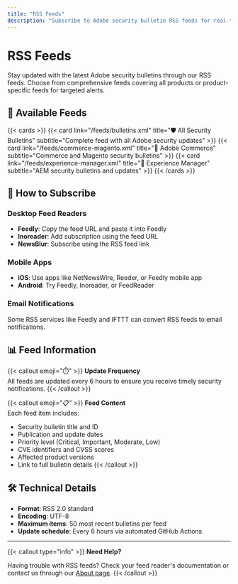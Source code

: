 ```yaml
---
title: "RSS Feeds"
description: "Subscribe to Adobe security bulletin RSS feeds for real-time updates"
---
```


# RSS Feeds

Stay updated with the latest Adobe security bulletins through our RSS feeds. Choose from comprehensive feeds covering all products or product-specific feeds for targeted alerts.

## 📡 Available Feeds

{{< cards >}}
  {{< card link="/feeds/bulletins.xml" title="🛡️ All Security Bulletins" subtitle="Complete feed with all Adobe security updates" >}}
  {{< card link="/feeds/commerce-magento.xml" title="🛒 Adobe Commerce" subtitle="Commerce and Magento security bulletins" >}}
  {{< card link="/feeds/experience-manager.xml" title="📄 Experience Manager" subtitle="AEM security bulletins and updates" >}}
{{< /cards >}}

## 🔔 How to Subscribe

### Desktop Feed Readers
- **Feedly**: Copy the feed URL and paste it into Feedly
- **Inoreader**: Add subscription using the feed URL
- **NewsBlur**: Subscribe using the RSS feed link

### Mobile Apps
- **iOS**: Use apps like NetNewsWire, Reeder, or Feedly mobile app
- **Android**: Try Feedly, Inoreader, or FeedReader

### Email Notifications
Some RSS services like Feedly and IFTTT can convert RSS feeds to email notifications.

## 📊 Feed Information

{{< callout emoji="⏱️" >}}
**Update Frequency**  
All feeds are updated every 6 hours to ensure you receive timely security notifications.
{{< /callout >}}

{{< callout emoji="📋" >}}
**Feed Content**  
Each feed item includes:
- Security bulletin title and ID
- Publication and update dates  
- Priority level (Critical, Important, Moderate, Low)
- CVE identifiers and CVSS scores
- Affected product versions
- Link to full bulletin details
{{< /callout >}}

## 🛠️ Technical Details

- **Format**: RSS 2.0 standard
- **Encoding**: UTF-8
- **Maximum items**: 50 most recent bulletins per feed
- **Update schedule**: Every 6 hours via automated GitHub Actions

---

{{< callout type="info" >}}
**Need Help?**

Having trouble with RSS feeds? Check your feed reader's documentation or contact us through our [About page](/about/).
{{< /callout >}}
